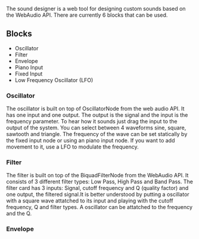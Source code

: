 The sound designer is a web tool for designing custom sounds based on the WebAudio API.
There are currently 6 blocks that can be used.

## Blocks
- Oscillator
- Filter
- Envelope
- Piano Input
- Fixed Input
- Low Frequency Oscillator (LFO)

### Oscillator
The oscillator is built on top of OscillatorNode from the web audio API. It has one input and one output. The output is the signal and the input is the frequency parameter. To hear how it sounds just drag the input to the output of the system. You can select between 4 waveforms sine, square, sawtooth and triangle. The frequency of the wave can be set statically by the fixed input node or using an piano input node. If you want to add movement to it, use a LFO to modulate the frequency.

### Filter
The filter is built on top of the BiquadFilterNode from the WebAudio API. It consists of 3 different filter types: Low Pass, High Pass and Band Pass. The filter card has 3 inputs: Signal, cutoff frequency and Q (quality factor) and one output, the filtered signal.It is better understood by putting a oscillator with a square wave attatched to its input and playing with the cutoff frequency, Q and filter types. A oscillator can be attatched to the frequency and the Q.

### Envelope